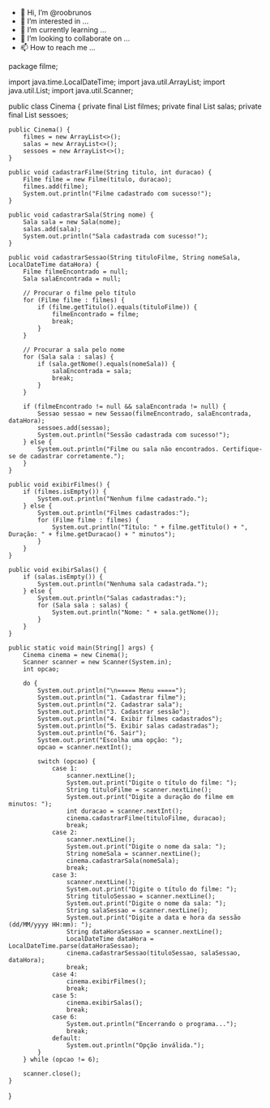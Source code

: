 - 👋 Hi, I’m @roobrunos
- 👀 I’m interested in ...
- 🌱 I’m currently learning ...
- 💞️ I’m looking to collaborate on ...
- 📫 How to reach me ...

<!---
roobrunos/roobrunos is a ✨ special ✨ repository because its `README.md` (this file) appears on your GitHub profile.
You can click the Preview link to take a look at your changes.
--->



package filme;

import java.time.LocalDateTime;
import java.util.ArrayList;
import java.util.List;
import java.util.Scanner;

public class Cinema {
    private final List<Filme> filmes;
    private final List<Sala> salas;
    private final List<Sessao> sessoes;

    public Cinema() {
        filmes = new ArrayList<>();
        salas = new ArrayList<>();
        sessoes = new ArrayList<>();
    }

    public void cadastrarFilme(String titulo, int duracao) {
        Filme filme = new Filme(titulo, duracao);
        filmes.add(filme);
        System.out.println("Filme cadastrado com sucesso!");
    }

    public void cadastrarSala(String nome) {
        Sala sala = new Sala(nome);
        salas.add(sala);
        System.out.println("Sala cadastrada com sucesso!");
    }

    public void cadastrarSessao(String tituloFilme, String nomeSala, LocalDateTime dataHora) {
        Filme filmeEncontrado = null;
        Sala salaEncontrada = null;

        // Procurar o filme pelo título
        for (Filme filme : filmes) {
            if (filme.getTitulo().equals(tituloFilme)) {
                filmeEncontrado = filme;
                break;
            }
        }

        // Procurar a sala pelo nome
        for (Sala sala : salas) {
            if (sala.getNome().equals(nomeSala)) {
                salaEncontrada = sala;
                break;
            }
        }

        if (filmeEncontrado != null && salaEncontrada != null) {            
            Sessao sessao = new Sessao(filmeEncontrado, salaEncontrada, dataHora);
            sessoes.add(sessao);
            System.out.println("Sessão cadastrada com sucesso!");
        } else {
            System.out.println("Filme ou sala não encontrados. Certifique-se de cadastrar corretamente.");
        }
    }

    public void exibirFilmes() {
        if (filmes.isEmpty()) {
            System.out.println("Nenhum filme cadastrado.");
        } else {
            System.out.println("Filmes cadastrados:");
            for (Filme filme : filmes) {
                System.out.println("Título: " + filme.getTitulo() + ", Duração: " + filme.getDuracao() + " minutos");
            }
        }
    }

    public void exibirSalas() {
        if (salas.isEmpty()) {
            System.out.println("Nenhuma sala cadastrada.");
        } else {
            System.out.println("Salas cadastradas:");
            for (Sala sala : salas) {
                System.out.println("Nome: " + sala.getNome());
            }
        }
    }

    public static void main(String[] args) {
        Cinema cinema = new Cinema();
        Scanner scanner = new Scanner(System.in);
        int opcao;

        do {
            System.out.println("\n===== Menu =====");
            System.out.println("1. Cadastrar filme");
            System.out.println("2. Cadastrar sala");
            System.out.println("3. Cadastrar sessão");
            System.out.println("4. Exibir filmes cadastrados");
            System.out.println("5. Exibir salas cadastradas");
            System.out.println("6. Sair");
            System.out.print("Escolha uma opção: ");
            opcao = scanner.nextInt();

            switch (opcao) {
                case 1:
                    scanner.nextLine();
                    System.out.print("Digite o título do filme: ");
                    String tituloFilme = scanner.nextLine();
                    System.out.print("Digite a duração do filme em minutos: ");
                    int duracao = scanner.nextInt();
                    cinema.cadastrarFilme(tituloFilme, duracao);
                    break;
                case 2:
                    scanner.nextLine();
                    System.out.print("Digite o nome da sala: ");
                    String nomeSala = scanner.nextLine();
                    cinema.cadastrarSala(nomeSala);
                    break;
                case 3:
                    scanner.nextLine();
                    System.out.print("Digite o título do filme: ");
                    String tituloSessao = scanner.nextLine();
                    System.out.print("Digite o nome da sala: ");
                    String salaSessao = scanner.nextLine();
                    System.out.print("Digite a data e hora da sessão (dd/MM/yyyy HH:mm): ");
                    String dataHoraSessao = scanner.nextLine();
                    LocalDateTime dataHora = LocalDateTime.parse(dataHoraSessao);
                    cinema.cadastrarSessao(tituloSessao, salaSessao, dataHora);
                    break;
                case 4:
                    cinema.exibirFilmes();
                    break;
                case 5:
                    cinema.exibirSalas();
                    break;
                case 6:
                    System.out.println("Encerrando o programa...");
                    break;
                default:
                    System.out.println("Opção inválida.");
            }
        } while (opcao != 6);

        scanner.close();
    }
}
